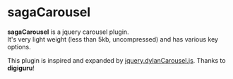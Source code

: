 sagaCarousel
============

<p>
<strong>sagaCarousel</strong> is a jquery carousel plugin.<br/>
It's very light weight (less than 5kb, uncompressed) and has various key options. 

This plugin is inspired and expanded by <a href="https://github.com/digiguru/jquery.dylanCarousel.js" target="_blank">jquery.dylanCarousel.js</a>. Thanks to <strong>digiguru</strong>!
</p>